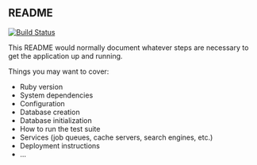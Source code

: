 ## README
[![Build Status](https://travis-ci.org/cfleschhut/learn-rails.png?branch=master)](https://travis-ci.org/cfleschhut/learn-rails)

This README would normally document whatever steps are necessary to get the
application up and running.

Things you may want to cover:

* Ruby version
* System dependencies
* Configuration
* Database creation
* Database initialization
* How to run the test suite
* Services (job queues, cache servers, search engines, etc.)
* Deployment instructions
* ...
